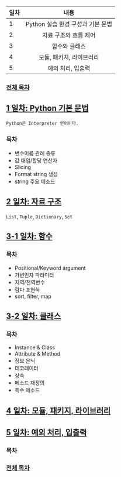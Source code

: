 
| 일차 | 내용 |
| --- | :-: |
| 1 | Python 실습 환경 구성과 기본 문법 |
| 2 | 자료 구조와 흐름 제어 |
| 3 | 함수와 클래스 |
| 4 | 모듈, 패키지, 라이브러리 |
| 5 | 예외 처리, 입출력 |

### [전체 목차](../README.md)

[1 일차: Python 기본 문법](./md/01_Python%20기본%20문법.md)
-

`Python은 Interpreter 언어이다.`

### 목차

- 변수이름 관례 종류
- 값 대입/할당 연산자
- Slicing
- Format string 생성
- string 주요 메소드


[2 일차: 자료 구조](./md/02_자료%20구조.md)
-

`List`, `Tuple`, `Dictionary`, `Set`

[3-1 일차: 함수](./md/03_함수.md)
-

### 목차

- Positional/Keyword argument
- 가변인자 파라미터
- 지역/전역변수
- 람다 표현식
- sort, filter, map

[3-2 일차: 클래스](./md/03_클래스.md)
-

### 목차

- Instance & Class
- Attribute & Method
- 정보 은닉
- 데코레이터
- 상속
- 메소드 재정의
- 특수 메소드


[4 일차: 모듈, 패키지, 라이브러리](./md/04_모듈.md)
-

[5 일차: 예외 처리, 입출력](./md)
-

### 목차



### [전체 목차](../README.md)






